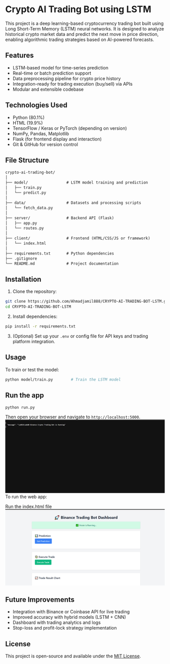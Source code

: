 
# Crypto AI Trading Bot using LSTM

This project is a deep learning-based cryptocurrency trading bot built using Long Short-Term Memory (LSTM) neural networks. It is designed to analyze historical crypto market data and predict the next move in price direction, enabling algorithmic trading strategies based on AI-powered forecasts.

## Features

- LSTM-based model for time-series prediction
- Real-time or batch prediction support
- Data preprocessing pipeline for crypto price history
- Integration-ready for trading execution (buy/sell) via APIs
- Modular and extensible codebase

## Technologies Used

- Python (80.1%)
- HTML (19.9%)
- TensorFlow / Keras or PyTorch (depending on version)
- NumPy, Pandas, Matplotlib
- Flask (for frontend display and interaction)
- Git & GitHub for version control

## File Structure

```
crypto-ai-trading-bot/
│
├── model/                 # LSTM model training and prediction
│   ├── train.py
│   └── predict.py
│
├── data/                  # Datasets and processing scripts
│   └── fetch_data.py
│
├── server/                # Backend API (Flask)
│   ├── app.py
│   └── routes.py
│
├── client/                # Frontend (HTML/CSS/JS or framework)
│   └── index.html
│
├── requirements.txt       # Python dependencies
├── .gitignore
└── README.md              # Project documentation
```

## Installation

1. Clone the repository:

```bash
git clone https://github.com/Ahmadjamil888/CRYPTO-AI-TRADING-BOT-LSTM.git
cd CRYPTO-AI-TRADING-BOT-LSTM
```

2. Install dependencies:

```bash
pip install -r requirements.txt
```

3. (Optional) Set up your `.env` or config file for API keys and trading platform integration.

## Usage

To train or test the model:

```bash
python model/train.py        # Train the LSTM model
```
## Run the app

```
python run.py
```
Then open your browser and navigate to `http://localhost:5000`.
<img src="https://raw.githubusercontent.com/Ahmadjamil888/CRYPTO-AI-TRADING-BOT-LSTM/refs/heads/main/Screenshot%202025-07-01%20163115.png">
To run the web app:

Run the index.html file 
<img src="https://raw.githubusercontent.com/Ahmadjamil888/CRYPTO-AI-TRADING-BOT-LSTM/refs/heads/main/Screenshot%202025-07-01%20162959.png">


## Future Improvements

- Integration with Binance or Coinbase API for live trading
- Improved accuracy with hybrid models (LSTM + CNN)
- Dashboard with trading analytics and logs
- Stop-loss and profit-lock strategy implementation

## License

This project is open-source and available under the [MIT License](LICENSE).
